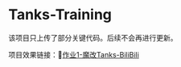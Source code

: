 # Tanks-Training

该项目只上传了部分关键代码。后续不会再进行更新。

项目效果链接：🔗[作业1-魔改Tanks-BiliBili](https://www.bilibili.com/video/BV1TY4y1i7Tm/?vd_source=b7e239e8cad582a1bda55b359c4eef7a)
